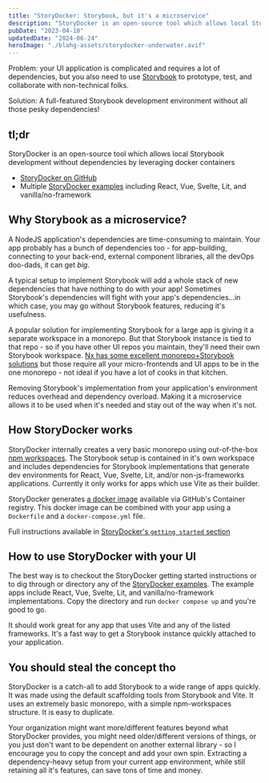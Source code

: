 ```yaml
---
title: "StoryDocker: Storybook, but it's a microservice"
description: "StoryDocker is an open-source tool which allows local Storybook development without dependencies by leveraging docker containers"
pubDate: "2023-04-10"
updatedDate: "2024-06-24"
heroImage: "./blahg-assets/storydocker-underwater.avif"
---
```


Problem: your UI application is complicated and requires a lot of dependencies, but you also need to use [Storybook](https://storybook.js.org/docs/html/get-started/why-storybook) to prototype, test, and collaborate with non-technical folks.

Solution: A full-featured Storybook development environment without all those pesky dependencies!

## tl;dr

StoryDocker is an open-source tool which allows local Storybook development without dependencies by leveraging docker containers

* [StoryDocker on GitHub](https://github.com/storydocker/storydocker)
* Multiple [StoryDocker examples](https://github.com/storydocker/storydocker-examples) including React, Vue, Svelte, Lit, and vanilla/no-framework

## Why Storybook as a microservice?

A NodeJS application's dependencies are time-consuming to maintain. Your app probably has a bunch of dependencies too - for app-building, connecting to your back-end, external component libraries, all the devOps doo-dads, it can get _big_. 

A typical setup to implement Storybook will add a whole stack of new dependencies that have nothing to do with your app! Sometimes Storybook's dependencies will fight with your app's dependencies...in which case, you may go without Storybook features, reducing it's usefulness.

A popular solution for implementing Storybook for a large app is giving it a separate workspace in a monorepo. But that Storybook instance is tied to that repo - so if you have other UI repos you maintain, they'll need their own Storybook workspace. [Nx has some excellent monorepo+Storybook solutions](https://nx.dev/recipes/storybook) but those require all your micro-frontends and UI apps to be in the one monorepo - not ideal if you have a lot of cooks in that kitchen.

Removing Storybook's implementation from your application's environment reduces overhead and dependency overload. Making it a microservice allows it to be used when it's needed and stay out of the way when it's not.

## How StoryDocker works

StoryDocker internally creates a very basic monorepo using out-of-the-box [npm workspaces](https://docs.npmjs.com/cli/v9/using-npm/workspaces). The Storybook setup is contained in it's own workspace and includes dependencies for Storybook implementations that generate dev environments for React, Vue, Svelte, Lit, and/or non-js-frameworks applications. Currently it only works for apps which use Vite as their builder. 

StoryDocker generates [a docker image](https://github.com/storydocker/storydocker/pkgs/container/storydocker) available via GitHub's Container registry. This docker image can be combined with your app using a `Dockerfile` and a `docker-compose.yml` file.

Full instructions available in [StoryDocker's `getting started` section](https://github.com/storydocker/storydocker#getting-started)

## How to use StoryDocker with your UI

The best way is to checkout the StoryDocker getting started instructions or to dig through or directory any of the [StoryDocker examples](https://github.com/storydocker/storydocker-examples). The example apps include React, Vue, Svelte, Lit, and vanilla/no-framework implementations. Copy the directory and run `docker compose up` and you're good to go.

It should work great for any app that uses Vite and any of the listed frameworks. It's a fast way to get a Storybook instance quickly attached to your application.

## You should steal the concept tho

StoryDocker is a catch-all to add Storybook to a wide range of apps quickly. It was made using the default scaffolding tools from Storybook and Vite. It uses an extremely basic monorepo, with a simple npm-workspaces structure. It is easy to duplicate.

Your organization might want more/different features beyond what StoryDocker provides, you might need older/different versions of things, or you just don't want to be dependent on another external library - so I encourage you to copy the concept and add your own spin. Extracting a dependency-heavy setup from your current app environment, while still retaining all it's features, can save tons of time and money.